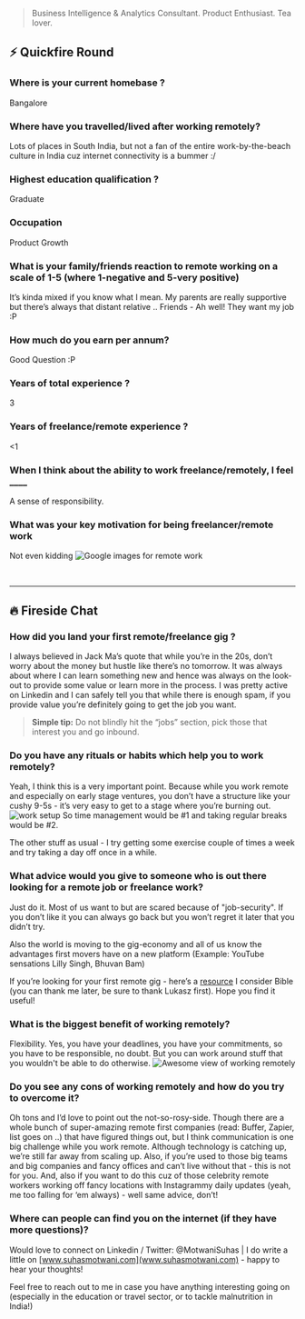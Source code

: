 > Business Intelligence & Analytics Consultant. Product Enthusiast. Tea lover.

##  ⚡️ Quickfire Round

### Where is your current homebase ?

Bangalore

### Where have you travelled/lived after working remotely?

Lots of places in South India, but not a fan of the entire work-by-the-beach culture in India cuz internet connectivity is a bummer :/

### Highest education qualification ?

Graduate

### Occupation

Product Growth

### What is your family/friends reaction to remote working on a scale of 1-5 (where 1-negative and 5-very positive)

It’s kinda mixed if you know what I mean. My parents are really supportive but there’s always that distant relative .. Friends - Ah well! They want my job :P

### How much do you earn per annum?

Good Question :P

### Years of total experience ?

3

### Years of freelance/remote experience ?

<1

### When I think about the ability to work freelance/remotely, I feel \_\_\_\_

A sense of responsibility.

### What was your key motivation for being freelancer/remote work

Not even kidding ![Google images for remote work](/interviews/inspiration-1024x263.png)

 

* * *

## 🔥 Fireside Chat

### How did you land your first remote/freelance gig ?

I always believed in Jack Ma’s quote that while you’re in the 20s, don’t worry about the money but hustle like there’s no tomorrow. It was always about where I can learn something new and hence was always on the look-out to provide some value or learn more in the process. I was pretty active on Linkedin and I can safely tell you that while there is enough spam, if you provide value you’re definitely going to get the job you want.

> **Simple tip:** Do not blindly hit the “jobs” section, pick those that interest you and go inbound.

### Do you have any rituals or habits which help you to work remotely?

Yeah, I think this is a very important point. Because while you work remote and especially on early stage ventures, you don’t have a structure like your cushy 9-5s - it’s very easy to get to a stage where you’re burning out. ![work setup](/interviews/suhas_gear.png) So time management would be #1 and taking regular breaks would be #2.

The other stuff as usual - I try getting some exercise couple of times a week and try taking a day off once in a while.

### What advice would you give to someone who is out there looking for a remote job or freelance work?

Just do it. Most of us want to but are scared because of "job-security". If you don’t like it you can always go back but you won’t regret it later that you didn’t try.

Also the world is moving to the gig-economy and all of us know the advantages first movers have on a new platform (Example: YouTube sensations Lilly Singh, Bhuvan Bam)

If you’re looking for your first remote gig - here’s a [resource](https://github.com/lukasz-madon/awesome-remote-job) I consider Bible (you can thank me later, be sure to thank Lukasz first). Hope you find it useful!

### What is the biggest benefit of working remotely?

Flexibility. Yes, you have your deadlines, you have your commitments, so you have to be responsible, no doubt. But you can work around stuff that you wouldn't be able to do otherwise. ![Awesome view of working remotely](/interviews/suhas_laptop_view.png)

### Do you see any cons of working remotely and how do you try to overcome it?

Oh tons and I’d love to point out the not-so-rosy-side. Though there are a whole bunch of super-amazing remote first companies (read: Buffer, Zapier, list goes on ..) that have figured things out, but I think communication is one big challenge while you work remote. Although technology is catching up, we’re still far away from scaling up. Also, if you’re used to those big teams and big companies and fancy offices and can’t live without that - this is not for you. And, also if you want to do this cuz of those celebrity remote workers working off fancy locations with Instagrammy daily updates (yeah, me too falling for ‘em always) - well same advice, don’t!

### Where can people can find you on the internet (if they have more questions)?

Would love to connect on Linkedin / Twitter: @MotwaniSuhas | I do write a little on [www.suhasmotwani.com](www.suhasmotwani.com) - happy to hear your thoughts!

Feel free to reach out to me in case you have anything interesting going on (especially in the education or travel sector, or to tackle malnutrition in India!)
